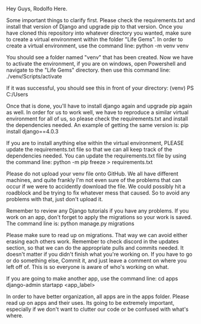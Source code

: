 Hey Guys, Rodolfo Here.

Some important things to clarify first. Please check the requirements.txt and install that version of Django and upgrade pip to that version. Once you have cloned this repository into whatever directory you wanted, make sure to create a virtual environment within the folder "Life Gems". In order to create a virtual environment, use the command line:
  python -m venv venv

You should see a folder named "venv" that has been created. Now we have to activate the environment, if you are on windows, open Powershell and navigate to the "Life Gems" directory. then use this command line:
  ./venv/Scripts/activate

If it was successful, you should see this in front of your directory:
  (venv) PS C:/Users

Once that is done, you'll have to install django again and upgrade pip again as well. In order for us to work well, we have to reproduce a similar virtual environment for all of us, so please check the requirements.txt and install the dependencies needed. An example of getting the same version is:
  pip install django==4.0.3

If you are to install anything else within the virtual environment, PLEASE update the requirements.txt file so that we can all keep track of the dependencies needed. You can update the requirements.txt file by using the command line:
  python -m pip freeze > requirements.txt

Please do not upload your venv file onto GitHub. We all have different machines, and quite frankly I'm not even sure of the problems that can occur if we were to accidently download the file. We could possibly hit a roadblock and be trying to fix whatever mess that caused. So to avoid any problems with that, just don't upload it. 

Remember to review any Django tutorials if you have any problems. If you work on an app, don't forget to apply the migrations so your work is saved. The command line is:
  python manage.py migrations

Please make sure to read up on migrations. That way we can avoid either erasing each others work. Remember to check discord in the updates section, so that we can do the appropriate pulls and commits needed. It doesn't matter if you didn't finish what you're working on. If you have to go or do something else, Commit it, and just leave a comment on where you left off of. This is so everyone is aware of who's working on what. 

If you are going to make another app, use the command line:
  cd apps
  django-admin startapp <app_label>

In order to have better organization, all apps are in the apps folder. Please read up on apps and their uses. Its going to be extremely important, especially if we don't want to clutter our code or be confused with what's where.
